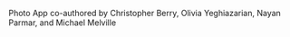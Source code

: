 Photo App
co-authored by Christopher Berry, Olivia Yeghiazarian, Nayan Parmar, and Michael Melville

